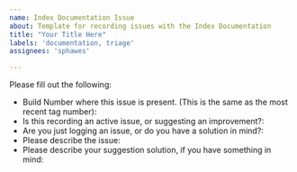 ```yaml
---
name: Index Documentation Issue
about: Template for recording issues with the Index Documentation
title: "Your Title Here"
labels: 'documentation, triage'
assignees: 'sphawes'

---
```

Please fill out the following:
- Build Number where this issue is present. (This is the same as the most recent tag number):
- Is this recording an active issue, or suggesting an improvement?:
- Are you just logging an issue, or do you have a solution in mind?:
- Please describe the issue:
- Please describe your suggestion solution, if you have something in mind:
